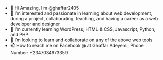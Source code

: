 - 👋 Hi Amazing, I’m @ghaffar2405
- 👀 I’m interested and passionate in learning about web development, during a project, collaborating, teaching, and having a career as a web developer and designer
- 🌱 I’m currently learning WordPress, HTML & CSS, Javascript, Python, and PHP
- 💞️ I’m looking to learn and collaborate on any of the above web tools
- 📫 How to reach me on Facebook @ at Ghaffar Adeyemi, Phone Number: +2347034973359

<!---
ghaffar2405/ghaffar2405 is a ✨ special ✨ repository because its `README.md` (this file) appears on your GitHub profile.
You can click the Preview link to take a look at your changes.
--->
